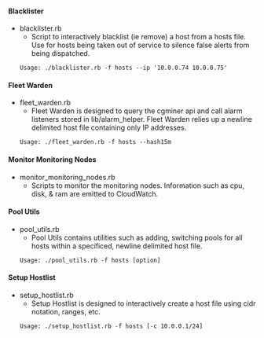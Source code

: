 #### Blacklister
* blacklister.rb
  * Script to interactively blacklist (ie remove) a host from a hosts file. Use for hosts being taken out of service to silence false alerts from being dispatched.
  ```
  Usage: ./blacklister.rb -f hosts --ip '10.0.0.74 10.0.0.75'
  ```

#### Fleet Warden
* fleet_warden.rb
  * Fleet Warden is designed to query the cgminer api and call alarm listeners stored in lib/alarm_helper. Fleet Warden relies up a newline delimited host file containing only IP addresses.
  ```
  Usage: ./fleet_warden.rb -f hosts --hash15m
  ```

#### Monitor Monitoring Nodes
* monitor_monitoring_nodes.rb
  * Scripts to monitor the monitoring nodes. Information such as cpu, disk, & ram are emitted to CloudWatch.

#### Pool Utils
* pool_utils.rb
  * Pool Utils contains utilities such as adding, switching pools for all hosts within a specificed, newline delimited host file.
  ```
  Usage: ./pool_utils.rb -f hosts [option]
  ```

#### Setup Hostlist
* setup_hostlist.rb
  * Setup Hostlist is designed to interactively create a host file using cidr notation, ranges, etc.
  ```
  Usage: ./setup_hostlist.rb -f hosts [-c 10.0.0.1/24]
  ```
